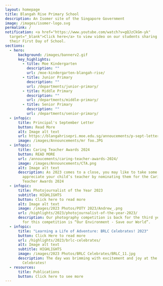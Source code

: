 ```yaml
---
layout: homepage
title: Blangah Rise Primary School
description: An Isomer site of the Singapore Government
image: /images/isomer-logo.svg
permalink: /
notification: <a href="https://www.youtube.com/watch?v=gQJzCkGm-yk"
  target="_blank">Click here</a> to view video on our students sharing about
  their First Day of School.
sections:
  - hero:
      background: /images/bannerv2.gif
      key_highlights:
        - title: Moe Kindergarten
          description: ""
          url: /moe-kindergarten-blangah-rise/
        - title: Junior Primary
          description: ""
          url: /departments/junior-primary/
        - title: Middle Primary
          description: ""
          url: /departments/middle-primary/
        - title: Senior Primary
          description: ""
          url: /departments/senior-primary/
  - infopic:
      title: Principal's September Letter
      button: Read More
      alt: Image alt text
      url: https://blangahrisepri.moe.edu.sg/annoucements/p-sept-letter/
      image: /images/Announcements/mr foo.JPG
  - infopic:
      title: Caring Teacher Awards 2024
      button: READ MORE
      url: /annoucements/caring-teacher-awards-2024/
      image: /images/Announcements/CTA.png
      alt: Image alt text
      description: As 2023 comes to a close, you may like to take some time to
        appreciate your child’s teacher by nominating them for the Caring
        Teacher Awards 2024
  - infopic:
      title: Photojournalist of the Year 2023
      subtitle: HIGHLIGHTS
      button: Click here to read more
      alt: Image alt text
      image: /images/2023 Photos/POTY 2023/Andrew_.png
      url: /highlights/2023/photojournalist-of-the-year-2023/
      description: Our photography competition is back for the third year! The theme
        for this competition is “Our Environment - Save our World”.
  - infopic:
      title: "Learning a Life of Adventure: BRLC Celebrates! 2023"
      button: Click Here to read more
      url: /highlights/2023/brlc-celebrates/
      alt: Image alt text
      subtitle: HIGHLIGHTS
      image: /images/2023 Photos/BRLC Celebrates/BRLC_11.jpg
      description: The day was brimming with excitement and joy at the annual BRLC
        Celebrates!
  - resources:
      title: Publications
      button: Click here to see more
---
```

